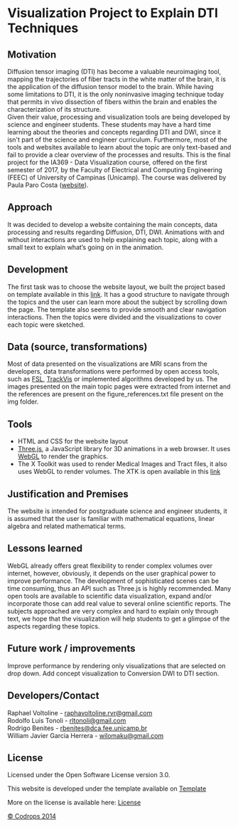 # Visualization Project to Explain DTI Techniques

## Motivation

Diffusion tensor imaging (DTI) has become a valuable neuroimaging tool, mapping the trajectories of fiber tracts in the white matter of the brain, it is the application of the diffusion tensor model to the brain. While having some limitations to DTI, it is the only noninvasive imaging technique today that permits in vivo dissection of fibers within the brain and enables the characterization of its structure.  
Given their value, processing and visualization tools are being developed by science and engineer students. These students may have a hard time learning about the theories and concepts regarding DTI and DWI, since it isn't part of the science and engineer curriculum. Furthermore, most of the tools and websites available to learn about the topic are only text-based and fail to provide a clear overview of the processes and results.
This is the final project for the IA369 - Data Visualization course, offered on the first semester of 2017, by the Faculty of Electrical and Computing Engineering (FEEC) of University of Campinas (Unicamp). The course was delivered by Paula Paro Costa ([website](http://www.dca.fee.unicamp.br/~paula/)).

## Approach

It was decided to develop a website containing the main concepts, data processing and results regarding Diffusion, DTI, DWI. Animations with and without interactions are used to help explaining each topic, along with a small text to explain what’s going on in the animation.

## Development

The first task was to choose the website layout, we built the project based on template available in this [link](https://tympanus.net/Development/DraggableDualViewSlideshow/). It has a good structure to navigate through the topics and the user can learn more about the subject by scrolling down the page. The template also seems to provide smooth and clear navigation interactions. Then the topics were divided and the visualizations to cover each topic were sketched.

## Data (source, transformations)

Most of data presented on the visualizations are MRI scans from the developers, data transformations were performed by open access tools, such as [FSL](https://fsl.fmrib.ox.ac.uk/fsl/fslwiki/), [TrackVis](http://www.trackvis.org/) or implemented algorithms developed by us.
The images presented on the main topic pages were extracted from internet and the references are present on the figure_references.txt file present on the img folder.  

## Tools

* HTML and CSS for the website layout
* [Three.js](https://threejs.org/), a JavaScript library for 3D animations in a web browser. It uses [WebGL](https://www.khronos.org/webgl/) to render the graphics.
* The X Toolkit was used to render Medical Images and Tract files, it also uses WebGL to render volumes. The XTK is open available in this [link](https://github.com/xtk/X)

## Justification and Premises

The website is intended for postgraduate science and engineer students, it is assumed that the user is familiar with mathematical equations, linear algebra and related mathematical terms.

## Lessons learned

WebGL already offers great flexibility to render complex volumes over internet, however, obviously, it depends on the user graphical power to improve performance. The development of sophisticated scenes can be time consuming, thus an API such as Three.js is highly recommended.
Many open tools are available to scientific data visualization, expand and/or incorporate those can add real value to several online scientific reports. The subjects approached are very complex and hard to explain only through text, we hope that the visualization will help students to get a glimpse of the aspects regarding these topics.

## Future work / improvements

Improve performance by rendering only visualizations that are selected on drop down.
Add concept visualization to Conversion DWI to DTI section.

## Developers/Contact

Raphael Voltoline - raphavoltoline.rvr@gmail.com  
Rodolfo Luis Tonoli - rltonoli@gmail.com  
Rodrigo Benites - rbenites@dca.fee.unicamp.br  
William Javier Garcia Herrera - wilomaku@gmail.com  

## License

Licensed under the Open Software License version 3.0.

This website is developed under the template available on
[Template](http://tympanus.net/Development/DraggableDualViewSlideshow/)

More on the license is available here:
[License](http://tympanus.net/codrops/licensing/)

[© Codrops 2014](http://www.codrops.com)
